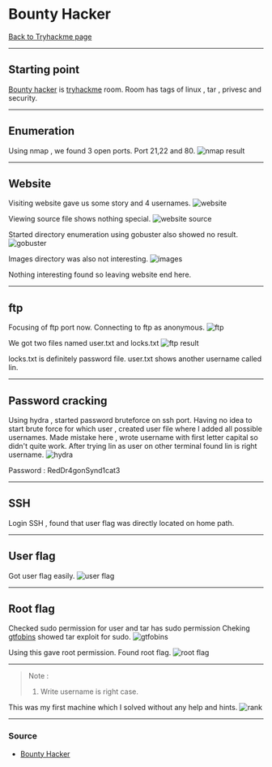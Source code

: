 # Bounty Hacker
[Back to Tryhackme page](../Tryhackme.md)
- --
## Starting point
[Bounty hacker](https://tryhackme.com/room/cowboyhacker) is [tryhackme](https://tryhackme.com) room. Room has tags of linux , tar , privesc and security.
- --
## Enumeration
Using nmap , we found 3 open ports. Port 21,22 and 80. 
![nmap result](nmap%20result.png)
- --
## Website
Visiting website gave us some story and 4 usernames.
![website](website.png)

Viewing source file shows nothing special.
![website source](website%20source.png)

Started directory enumeration using gobuster also showed no result.
![gobuster](gobuster.png)

Images directory was also not interesting.
![images](images.png)

Nothing interesting found so leaving website end here.
- --
## ftp
Focusing of ftp port now.
Connecting to ftp as anonymous.
![ftp](ftp.png)

We got two files named user.txt and locks.txt
![ftp result](ftp%20result.png)

locks.txt is definitely password file.
user.txt shows another username called lin.
- --
## Password cracking
Using hydra , started password bruteforce on ssh port.
Having no idea to start brute force for which user , created user file where I added all possible usernames.
Made mistake here , wrote username with first letter capital so didn't quite work.
After trying lin as user on other terminal found lin is right username.
![hydra](hydra.png)

Password : RedDr4gonSynd1cat3
- --
## SSH
Login SSH , found that user flag was directly located on home path.
- --
## User flag
Got user flag easily.
![user flag](user%20flag.png)
- --
## Root flag
Checked sudo permission for user and tar has sudo permission
Cheking [gtfobins](https://gtfobins.github.io/gtfobins/tar/#sudo) showed tar exploit for sudo.
![gtfobins](gtfobins.png)

Using this gave root permission.
Found root flag.
![root flag](root%20flag.png)
- --
> Note :
> 1. Write username is right case.

This was my first machine which I solved without any help and hints.
![rank](rank.png)
- --
### Source 
- [Bounty Hacker](https://tryhackme.com/room/cowboyhacker)
